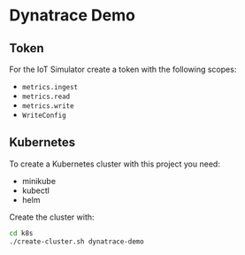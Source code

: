 # Dynatrace Demo

## Token

For the IoT Simulator create a token with the following scopes:

* `metrics.ingest`
* `metrics.read`
* `metrics.write`
* `WriteConfig`

## Kubernetes

To create a Kubernetes cluster with this project you need:

* minikube
* kubectl
* helm

Create the cluster with:

```sh
cd k8s
./create-cluster.sh dynatrace-demo
```
